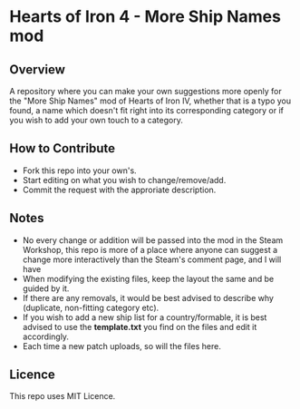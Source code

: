 # Hearts of Iron 4 - More Ship Names mod

## Overview
A repository where you can make your own suggestions more openly for the "More Ship Names" mod of Hearts of Iron IV, whether that is a typo you found, a name which doesn't fit right into its corresponding category or if you wish to add your own touch
to a category.

## How to Contribute
- Fork this repo into your own's.
- Start editing on what you wish to change/remove/add.
- Commit the request with the approriate description.

## Notes
- No every change or addition will be passed into the mod in the Steam Workshop, this repo is more of a place where anyone can suggest a change more interactively than the Steam's comment page, and I will have 
- When modifying the existing files, keep the layout the same and be guided by it.
- If there are any removals, it would be best advised to describe why (duplicate, non-fitting category etc).
- If you wish to add a new ship list for a country/formable, it is best advised to use the **template.txt** you find on the files and edit it accordingly.
- Each time a new patch uploads, so will the files here.

## Licence
This repo uses MIT Licence.
